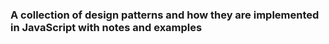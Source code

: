 ### A collection of design patterns and how they are implemented in JavaScript with notes and examples